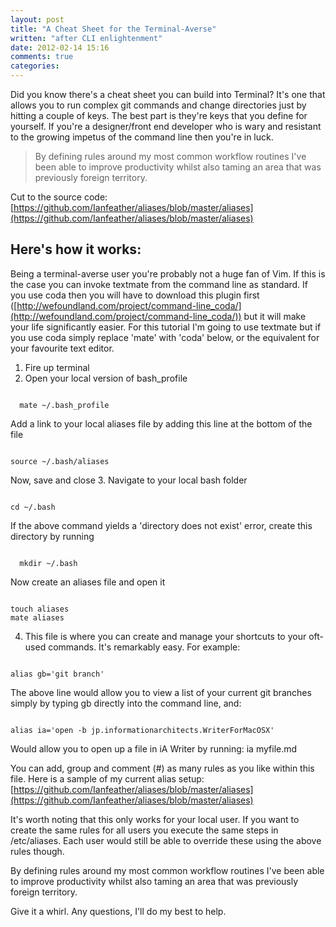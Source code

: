 ```yaml
---
layout: post
title: "A Cheat Sheet for the Terminal-Averse"
written: "after CLI enlightenment"
date: 2012-02-14 15:16
comments: true
categories: 
---
```


<p class="blog-intro">Did you know there's a cheat sheet you can build into Terminal? It's one that allows you to run complex git commands and change directories just by hitting a couple of keys. The best part is they're keys that you define for yourself. If you're a designer/front end developer who is wary and resistant to the growing impetus of the command line then you're in luck.</p>

<blockquote class="pull-quote">By defining rules around my most common workflow routines I've been able to improve productivity whilst also taming an area that was previously foreign territory.</blockquote>

Cut to the source code: [https://github.com/Ianfeather/aliases/blob/master/aliases](https://github.com/Ianfeather/aliases/blob/master/aliases)

## Here's how it works:
Being a terminal-averse user you're probably not a huge fan of Vim. If this is the case you can invoke textmate from the command line as standard. If you use coda then you will have to download this plugin first ([http://wefoundland.com/project/command-line_coda/](http://wefoundland.com/project/command-line_coda/)) but it will make your life significantly easier. For this tutorial I'm going to use textmate but if you use coda simply replace 'mate' with 'coda' below, or the equivalent for your favourite text editor.

1. Fire up terminal
2. Open your local version of bash_profile

<pre><code class="language-bash">
  mate ~/.bash_profile
</code></pre>

Add a link to your local aliases file by adding this line at the bottom of the file

<pre><code class="language-bash">
source ~/.bash/aliases
</code></pre>

Now, save and close
3. Navigate to your local bash folder

<pre><code class="language-bash">
cd ~/.bash
</code></pre>

If the above command yields a 'directory does not exist' error, create this directory by running

<pre><code class="language-bash">
  mkdir ~/.bash
</code></pre>

Now create an aliases file and open it

<pre><code class="language-bash">
touch aliases
mate aliases
</code></pre>


4. This file is where you can create and manage your shortcuts to your oft-used commands. It's remarkably easy. For example:

<pre><code class="language-bash">
alias gb='git branch'
</code></pre>

The above line would allow you to view a list of your current git branches simply by typing gb directly into the command line, and:

<pre><code class="language-bash">
alias ia='open -b jp.informationarchitects.WriterForMacOSX'
</code></pre>

Would allow you to open up a file in iA Writer by running: ia myfile.md

You can add, group and comment (#) as many rules as you like within this file. Here is a sample of my current alias setup: [https://github.com/Ianfeather/aliases/blob/master/aliases](https://github.com/Ianfeather/aliases/blob/master/aliases)

It's worth noting that this only works for your local user. If you want to create the same rules for all users you execute the same steps in /etc/aliases. Each user would still be able to override these using the above rules though.

By defining rules around my most common workflow routines I've been able to improve productivity whilst also taming an area that was previously foreign territory.

Give it a whirl. Any questions, I'll do my best to help.